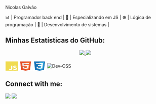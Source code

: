 Nicolas Galvão


📊 | Programador back end |
🚀 | Especializando em JS |
⚙️ | Lógica de programação |
📒 | Desenvolvimento de sistemas |
## Minhas Estatísticas do GitHub:
<div align="center">
  <a href="https://github.com/Bephh">
    <img height="180em" src="https://github-readme-stats.vercel.app/api?username=Bephh&show_icons=true&theme=radical"/>
    <img height="180em" src="https://github-readme-stats.vercel.app/api/top-langs/?username=Bephh&layout=compact&theme=radical"/>
  </a>
  

</div>

<div style="display: inline_block"><br>
  <img align="center" alt="Dev-Js" height="30" width="40" src="https://raw.githubusercontent.com/devicons/devicon/master/icons/javascript/javascript-plain.svg">
  <img align="center" alt="Dev-HTML" height="30" width="40" src="https://raw.githubusercontent.com/devicons/devicon/master/icons/html5/html5-original.svg">
  <img align="center" alt="Dev-CSS" height="30" width="40" src="https://raw.githubusercontent.com/devicons/devicon/master/icons/css3/css3-original.svg">
   <img align="center" alt="Dev-CSS" height="30" width="40" src="https://cdn.jsdelivr.net/gh/devicons/devicon@latest/icons/java/java-original.svg"/>
</div>

## Connect with me:
<div>
  <a href="ncolas.galvao@gmail.com"><img src="https://img.shields.io/badge/-Gmail-%23333?style=for-the-badge&logo=gmail&logoColor=white" target="_blank"></a>
  <a href="https://br.linkedin.com/in/nicolasgalvaob" target="_blank"><img src="https://img.shields.io/badge/-LinkedIn-%230077B5?style=for-the-badge&logo=linkedin&logoColor=white" target="_blank"></a>
</div>


